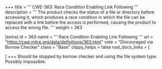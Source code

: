 +++
title = '''
CWE-363: Race Condition Enabling Link Following
'''
description	= '''
The product checks the status of a file or directory before accessing it, which produces a race condition in which the file can be replaced with a link before the access is performed, causing the product to access the wrong file.
'''
weight = 363

[extra]
id = 363
name = '''
Race Condition Enabling Link Following
'''
url = "https://cwe.mitre.org/data/definitions/363.html"
vote = "Discouraged via Borrow Checker"
class = "Base"
clippy_helps = false
rust_docs_links = [
	
]
+++
Should be stopped by borrow checker and using the file system type. Possibly impossible.